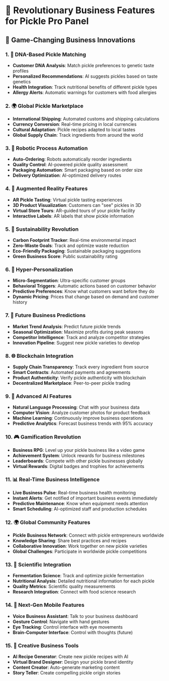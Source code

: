 # 🚀 Revolutionary Business Features for Pickle Pro Panel

## 🌟 Game-Changing Business Innovations

### 1. **🧬 DNA-Based Pickle Matching**
- **Customer DNA Analysis**: Match pickle preferences to genetic taste profiles
- **Personalized Recommendations**: AI suggests pickles based on taste genetics
- **Health Integration**: Track nutritional benefits of different pickle types
- **Allergy Alerts**: Automatic warnings for customers with food allergies

### 2. **🌍 Global Pickle Marketplace**
- **International Shipping**: Automated customs and shipping calculations
- **Currency Conversion**: Real-time pricing in local currencies
- **Cultural Adaptation**: Pickle recipes adapted to local tastes
- **Global Supply Chain**: Track ingredients from around the world

### 3. **🤖 Robotic Process Automation**
- **Auto-Ordering**: Robots automatically reorder ingredients
- **Quality Control**: AI-powered pickle quality assessment
- **Packaging Automation**: Smart packaging based on order size
- **Delivery Optimization**: AI-optimized delivery routes

### 4. **📱 Augmented Reality Features**
- **AR Pickle Tasting**: Virtual pickle tasting experiences
- **3D Product Visualization**: Customers can "see" pickles in 3D
- **Virtual Store Tours**: AR-guided tours of your pickle facility
- **Interactive Labels**: AR labels that show pickle information

### 5. **🌱 Sustainability Revolution**
- **Carbon Footprint Tracker**: Real-time environmental impact
- **Zero-Waste Goals**: Track and optimize waste reduction
- **Eco-Friendly Packaging**: Sustainable packaging suggestions
- **Green Business Score**: Public sustainability rating

### 6. **🎯 Hyper-Personalization**
- **Micro-Segmentation**: Ultra-specific customer groups
- **Behavioral Triggers**: Automatic actions based on customer behavior
- **Predictive Preferences**: Know what customers want before they do
- **Dynamic Pricing**: Prices that change based on demand and customer history

### 7. **🔮 Future Business Predictions**
- **Market Trend Analysis**: Predict future pickle trends
- **Seasonal Optimization**: Maximize profits during peak seasons
- **Competitor Intelligence**: Track and analyze competitor strategies
- **Innovation Pipeline**: Suggest new pickle varieties to develop

### 8. **🌐 Blockchain Integration**
- **Supply Chain Transparency**: Track every ingredient from source
- **Smart Contracts**: Automated payments and agreements
- **Product Authenticity**: Verify pickle authenticity with blockchain
- **Decentralized Marketplace**: Peer-to-peer pickle trading

### 9. **🧠 Advanced AI Features**
- **Natural Language Processing**: Chat with your business data
- **Computer Vision**: Analyze customer photos for product feedback
- **Machine Learning**: Continuously improve business operations
- **Predictive Analytics**: Forecast business trends with 95% accuracy

### 10. **🎮 Gamification Revolution**
- **Business RPG**: Level up your pickle business like a video game
- **Achievement System**: Unlock rewards for business milestones
- **Leaderboards**: Compete with other pickle businesses globally
- **Virtual Rewards**: Digital badges and trophies for achievements

### 11. **📊 Real-Time Business Intelligence**
- **Live Business Pulse**: Real-time business health monitoring
- **Instant Alerts**: Get notified of important business events immediately
- **Predictive Maintenance**: Know when equipment needs attention
- **Smart Scheduling**: AI-optimized staff and production schedules

### 12. **🌍 Global Community Features**
- **Pickle Business Network**: Connect with pickle entrepreneurs worldwide
- **Knowledge Sharing**: Share best practices and recipes
- **Collaborative Innovation**: Work together on new pickle varieties
- **Global Challenges**: Participate in worldwide pickle competitions

### 13. **🔬 Scientific Integration**
- **Fermentation Science**: Track and optimize pickle fermentation
- **Nutritional Analysis**: Detailed nutritional information for each pickle
- **Quality Metrics**: Scientific quality measurements
- **Research Integration**: Connect with food science research

### 14. **📱 Next-Gen Mobile Features**
- **Voice Business Assistant**: Talk to your business dashboard
- **Gesture Control**: Navigate with hand gestures
- **Eye Tracking**: Control interface with eye movements
- **Brain-Computer Interface**: Control with thoughts (future)

### 15. **🎨 Creative Business Tools**
- **AI Recipe Generator**: Create new pickle recipes with AI
- **Virtual Brand Designer**: Design your pickle brand identity
- **Content Creator**: Auto-generate marketing content
- **Story Teller**: Create compelling pickle origin stories
